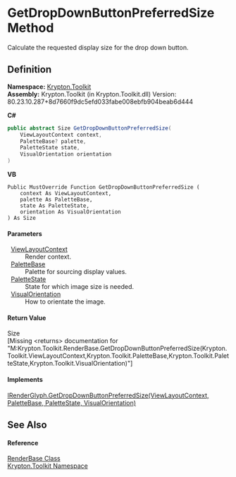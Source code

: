 # GetDropDownButtonPreferredSize Method


Calculate the requested display size for the drop down button.



## Definition
**Namespace:** <a href="79d2eac2-21f4-54ff-7552-b20c33c30600.md">Krypton.Toolkit</a>  
**Assembly:** Krypton.Toolkit (in Krypton.Toolkit.dll) Version: 80.23.10.287+8d7660f9dc5efd033fabe008ebfb904beab6d444

**C#**
``` C#
public abstract Size GetDropDownButtonPreferredSize(
	ViewLayoutContext context,
	PaletteBase? palette,
	PaletteState state,
	VisualOrientation orientation
)
```
**VB**
``` VB
Public MustOverride Function GetDropDownButtonPreferredSize ( 
	context As ViewLayoutContext,
	palette As PaletteBase,
	state As PaletteState,
	orientation As VisualOrientation
) As Size
```



#### Parameters
<dl><dt>  <a href="d94d703a-56ce-4f85-7e5d-a7e3debed319.md">ViewLayoutContext</a></dt><dd>Render context.</dd><dt>  <a href="6da77fa5-1590-4646-f2ea-70002c922aee.md">PaletteBase</a></dt><dd>Palette for sourcing display values.</dd><dt>  <a href="93e626cd-00cf-240e-06c6-ab4d47e982ba.md">PaletteState</a></dt><dd>State for which image size is needed.</dd><dt>  <a href="d38051f8-c2cc-e81c-0029-02f7ad46f2fa.md">VisualOrientation</a></dt><dd>How to orientate the image.</dd></dl>

#### Return Value
Size  
\[Missing &lt;returns&gt; documentation for "M:Krypton.Toolkit.RenderBase.GetDropDownButtonPreferredSize(Krypton.Toolkit.ViewLayoutContext,Krypton.Toolkit.PaletteBase,Krypton.Toolkit.PaletteState,Krypton.Toolkit.VisualOrientation)"\]

#### Implements
<a href="6deb0472-c7fd-648d-39f4-68b0149ac769.md">IRenderGlyph.GetDropDownButtonPreferredSize(ViewLayoutContext, PaletteBase, PaletteState, VisualOrientation)</a>  


## See Also


#### Reference
<a href="6cc5032c-8089-e880-78ad-3a805f7bd344.md">RenderBase Class</a>  
<a href="79d2eac2-21f4-54ff-7552-b20c33c30600.md">Krypton.Toolkit Namespace</a>  
